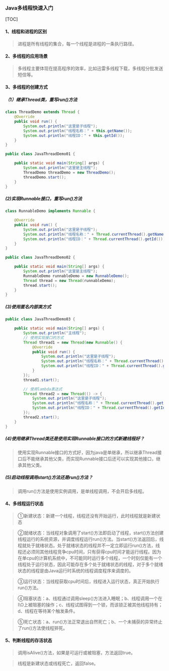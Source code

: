 ### Java多线程快速入门
[TOC]
#### 1、线程和进程的区别
> 进程是所有线程的集合，每一个线程是进程的一条执行路径。

#### 2、多线程的应用场景
> 多线程主要体现在提高程序的效率，比如迅雷多线程下载，多线程分批发送短信等。

#### 3、多线程的创建方式
##### （1）继承Thread类，重写run()方法
```java
class ThreadDemo extends Thread {
    @Override
    public void run() {
        System.out.println("这里是子线程");
        System.out.println("线程名称：" + this.getName());
        System.out.println("线程ID：" + this.getId());
    }
}

public class JavaThreadDemo01 {

    public static void main(String[] args) {
        System.out.println("这里是主线程");
        ThreadDemo threadDemo = new ThreadDemo();
        threadDemo.start();
    }
}
```
##### (2)实现Runnable接口，重写run()方法
```java
class RunnableDemo implements Runnable {

    @Override
    public void run() {
        System.out.println("这里是子线程");
        System.out.println("线程名称：" + Thread.currentThread().getName());
        System.out.println("线程ID：" + Thread.currentThread().getId());
    }
}

public class JavaThreadDemo02 {

    public static void main(String[] args) {
        System.out.println("这里是主线程");
        RunnableDemo runnableDemo = new RunnableDemo();
        Thread thread = new Thread(runnableDemo);
        thread.start();
    }
}
```

##### (3)使用匿名内部类方式
```java
public class JavaThreadDemo03 {

    public static void main(String[] args) {
        System.out.println("主线程");
        // 使用实现接口的方式
        Thread thread1 = new Thread(new Runnable() {
            @Override
            public void run() {
                System.out.println("这里是子线程");
                System.out.println("线程名称：" + Thread.currentThread().getName());
                System.out.println("线程ID：" + Thread.currentThread().getId());
            }
        });
        thread1.start();

        // 使用lambda表达式
        Thread thread2 = new Thread(() -> {
            System.out.println("这里是子线程");
            System.out.println("线程名称：" + Thread.currentThread().getName());
            System.out.println("线程ID：" + Thread.currentThread().getId());
        });
        thread2.start();
    }
}
```
##### (4)使用继承Thread类还是使用实现Runnable接口的方式新建线程好？
> 使用实现Runnable接口的方式好，因为java是单继承，所以继承Thread接口后不能继承其他父类，而实现Runnable接口后还可以实现其他接口，继承其他父类。

##### (5)启动线程调用start()方法还是run()方法？
> 调用run()方法是使用实例调用，是单线程调用，不会开启多线程。

#### 4、多线程运行状态
> ①新建状态：新建一个线程，线程还没有开始运行，此时线程就是新建状态

> ②就绪状态：当线程对象调用了start()方法即启动了线程，start()方法创建线程运行的系统资源，并调度线程运行run()方法。当start()方法返回后，线程就处于就绪状态。处于就绪状态的线程并不一定立即运行run()方法，线程还必须同其他线程竞争cpu时间，只有获得cpu时间才能运行线程。因为在单cpu的计算机系统中，不可能同时运行多个线程，一个时刻仅能有一个线程处于运行状态，因此可能存在多个处于就绪状态的线程，对于多个就绪状态的线程是由Java运行时系统的线程调度程序来调度的。

> ③运行状态：当线程获取cpu时间后，线程进入运行状态，真正开始执行run()方法。

> ④阻塞状态：a、线程通过调用sleep()方法进入睡眠；b、线程调用一个在I\O上被阻塞的操作；c、线程试图得到一个锁，而该锁正被其他线程持有；d、线程在等待某个触发条件。

> ⑤死亡状态：a、run()方法正常退出自然死亡；b、一个未捕获的异常终止了run()方法使线程猝死。

#### 5、判断线程的存活状态
> 调用isAlive()方法，如果是可运行或被阻塞，方法返回true。

> 线程是新建状态或线程死亡，返回false。